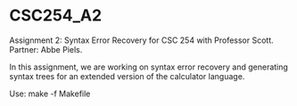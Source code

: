 # CSC254_A2
Assignment 2: Syntax Error Recovery for CSC 254 with Professor Scott. Partner: Abbe Piels.

In this assignment, we are working on syntax error recovery and generating syntax trees for an extended version of the calculator language.

Use: make -f Makefile